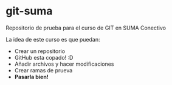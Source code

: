 git-suma
========

Repositorio de prueba para el curso de GIT en SUMA Conectivo

La idea de este curso es que puedan:

* Crear un repositorio
* GitHub esta copado! :D
* Añadir archivos y hacer modificaciones
* Crear ramas de prueva
* **Pasarla bien!**